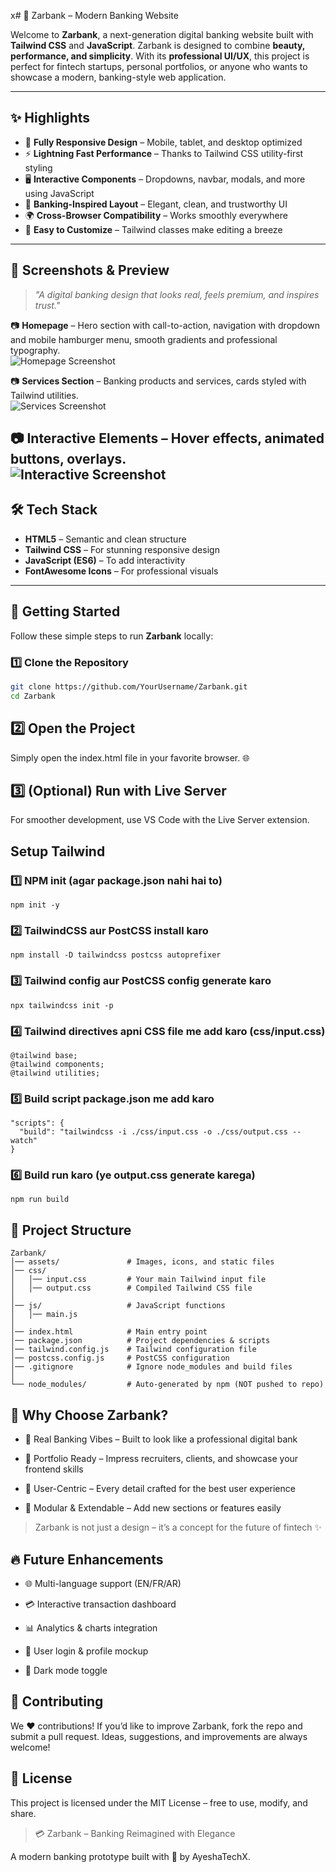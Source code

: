 x# 🌟 Zarbank – Modern Banking Website  

Welcome to **Zarbank**, a next-generation digital banking website built with **Tailwind CSS** and **JavaScript**. Zarbank is designed to combine **beauty, performance, and simplicity**. With its **professional UI/UX**, this project is perfect for fintech startups, personal portfolios, or anyone who wants to showcase a modern, banking-style web application.  

---

## ✨ Highlights  
- 🎨 **Fully Responsive Design** – Mobile, tablet, and desktop optimized  
- ⚡ **Lightning Fast Performance** – Thanks to Tailwind CSS utility-first styling  
- 🖥️ **Interactive Components** – Dropdowns, navbar, modals, and more using JavaScript  
- 🔐 **Banking-Inspired Layout** – Elegant, clean, and trustworthy UI  
- 🌍 **Cross-Browser Compatibility** – Works smoothly everywhere  
- 🚀 **Easy to Customize** – Tailwind classes make editing a breeze  

---
## 📸 Screenshots & Preview  
> *"A digital banking design that looks real, feels premium, and inspires trust."*  

📷 **Homepage** – Hero section with call-to-action, navigation with dropdown and mobile hamburger menu, smooth gradients and professional typography.  
![Homepage Screenshot](assets/homepage.png)  

📷 **Services Section** – Banking products and services, cards styled with Tailwind utilities.  
![Services Screenshot](assets/services.png)  

📷 **Interactive Elements** – Hover effects, animated buttons, overlays.  
![Interactive Screenshot](assets/Team.png)  
---

## 🛠️ Tech Stack  
- **HTML5** – Semantic and clean structure  
- **Tailwind CSS** – For stunning responsive design  
- **JavaScript (ES6)** – To add interactivity  
- **FontAwesome Icons** – For professional visuals  

---

## 🚀 Getting Started  

Follow these simple steps to run **Zarbank** locally:  

### 1️⃣ Clone the Repository
```bash
git clone https://github.com/YourUsername/Zarbank.git
cd Zarbank
```
## 2️⃣ Open the Project

Simply open the index.html file in your favorite browser. 🌐

## 3️⃣ (Optional) Run with Live Server

For smoother development, use VS Code with the Live Server extension.

## Setup Tailwind

### 1️⃣ NPM init (agar package.json nahi hai to)
`npm init -y`

### 2️⃣ TailwindCSS aur PostCSS install karo
`npm install -D tailwindcss postcss autoprefixer`

### 3️⃣ Tailwind config aur PostCSS config generate karo
`npx tailwindcss init -p`

### 4️⃣ Tailwind directives apni CSS file me add karo (css/input.css)
```
@tailwind base;
@tailwind components;
@tailwind utilities;
```
### 5️⃣ Build script package.json me add karo
```
"scripts": {
  "build": "tailwindcss -i ./css/input.css -o ./css/output.css --watch"
}
```
### 6️⃣ Build run karo (ye output.css generate karega)

`npm run build`


## 📂 Project Structure
```
Zarbank/
│── assets/               # Images, icons, and static files
│── css/
│   │── input.css         # Your main Tailwind input file
│   │── output.css        # Compiled Tailwind CSS file
│
│── js/                   # JavaScript functions
│   │── main.js
│
│── index.html            # Main entry point
│── package.json          # Project dependencies & scripts
│── tailwind.config.js    # Tailwind configuration file
│── postcss.config.js     # PostCSS configuration
│── .gitignore            # Ignore node_modules and build files
│
└── node_modules/         # Auto-generated by npm (NOT pushed to repo)
```
## 🌟 Why Choose Zarbank?

- 🏦 Real Banking Vibes – Built to look like a professional digital bank

- 💼 Portfolio Ready – Impress recruiters, clients, and showcase your frontend skills

- 📱 User-Centric – Every detail crafted for the best user experience

- 🧩 Modular & Extendable – Add new sections or features easily

> Zarbank is not just a design – it’s a concept for the future of fintech ✨

## 🔥 Future Enhancements

- 🌐 Multi-language support (EN/FR/AR)

- 💳 Interactive transaction dashboard

- 📊 Analytics & charts integration

- 👤 User login & profile mockup

- 🌙 Dark mode toggle

## 🤝 Contributing

We ❤️ contributions! If you’d like to improve Zarbank, fork the repo and submit a pull request. Ideas, suggestions, and improvements are always welcome!

## 📜 License

This project is licensed under the MIT License – free to use, modify, and share.

> 💳 Zarbank – Banking Reimagined with Elegance

A modern banking prototype built with 💖 by AyeshaTechX.
